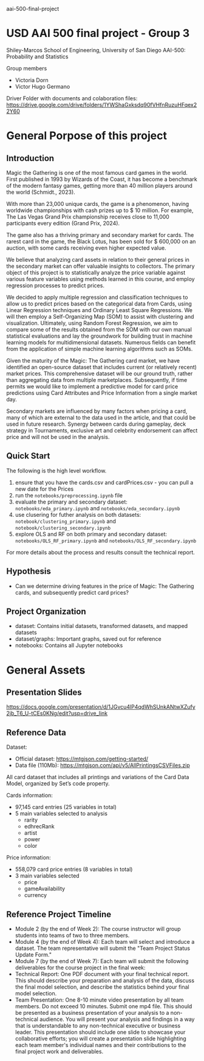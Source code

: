aai-500-final-project
# USD AAI 500 final project - Group 3
Shiley-Marcos School of Engineering, University of San Diego
AAI-500: Probability and Statistics


Group members
- Victoria Dorn
- Victor Hugo Germano

Driver Folder with documents and colaboration files: https://drive.google.com/drive/folders/1YWShaGxksdq90fVHfnRuzuHFqex22Y60

# General Porpose of this project

## Introduction
Magic the Gathering is one of the most famous card games in the world. First published in 1993 by Wizards of the Coast, it has become a benchmark of the modern fantasy games, getting more than 40 million players around the world (Schmidt., 2023).

With more than 23,000 unique cards, the game is a phenomenon, having worldwide championships with cash prizes up to $ 10 million. For example, The Las Vegas Grand Prix championship receives close to 11,000 participants every edition (Grand Prix, 2024).

The game also has a thriving primary and secondary market for cards. The rarest card in the game, the Black Lotus, has been sold for $ 600,000 on an auction, with some cards receiving even higher expected value. 

We believe that analyzing card assets in relation to their general prices in the secondary market can offer valuable insights to collectors. The primary object of this project is to statistically analyze the price variable against various feature variables using methods learned in this course, and employ regression processes to predict prices. 

We decided to apply multiple regression and classification techniques to allow us to predict prices based on the categorical data from Cards, using Linear Regression techniques and Ordinary Least Square Regressions. We will then employ a Self-Organizing Map (SOM) to assist with clustering and visualization. Ultimately, using Random Forest Regression, we aim to compare some of the results obtained from the SOM with our own manual statistical evaluations and lay the groundwork for building trust in machine learning models for multidimensional datasets. Numerous fields can benefit from the application of simple machine learning algorithms such as SOMs.  

Given the maturity of the Magic: The Gathering card market, we have identified an open-source dataset that includes current (or relatively recent) market prices. This comprehensive dataset will be our ground truth, rather than aggregating data from multiple marketplaces. Subsequently, if time permits we would like to implement a predictive model for card price predictions using Card Attributes and Price Information from a single market day.

Secondary markets are influenced by many factors when pricing a card, many of which are external to the data used in the article, and that could be used in future research. Synergy between cards during gameplay, deck strategy in Tournaments, exclusive art and celebrity endorsement can affect price and will not be used in the analysis. 

## Quick Start
 
The following is the high level workflow. 

1. ensure that you have the cards.csv and cardPrices.csv - you can pull a new date for the Prices
2. run the `notebooks/preprocessing.ipynb` file
3. evaluate the primary and secondary dataset: `notebooks/eda_primary.ipynb` and `notebooks/eda_secondary.ipynb`
4. use clusering for futher analysis on both datasets: `notebook/clustering_primary.ipynb` and `notebook/clustering_secondary.ipynb`
4. explore OLS and RF on both primary and secondary dataset: `notebooks/OLS_RF_primary.ipynb` and `notebooks/OLS_RF_secondary.ipynb`

For more details about the process and results consult the technical report.


## Hypothesis

- Can we determine driving features in the price of Magic: The Gathering cards, and subsequently predict card prices?

## Project Organization

- dataset: Contains initial datasets, transformed datasets, and mapped datasets 
- dataset/graphs: Important graphs, saved out for reference
- notebooks: Contains all Jupyter notebooks

# General Assets

## Presentation Slides
https://docs.google.com/presentation/d/1JGvcu4lP4qdWhSUnkANtwXZufy2jb_T6_U-tCEs0KNg/edit?usp=drive_link

## Reference Data
Dataset: 
- Official dataset: https://mtgjson.com/getting-started/
- Data file (110Mb): https://mtgjson.com/api/v5/AllPrintingsCSVFiles.zip

All card dataset that includes all printings and variations of the Card Data Model, organized by Set’s code property. 

Cards information: 

- 97,145 card entries (25 variables in total)
- 5 main variables selected to analysis
    - rarity
    - edhrecRank
    - artist
    - power
    - color

Price information:

- 558,079 card price entries (8 variables in total)
- 3 main variables selected
    - price
    - gameAvailability
    - currency



## Reference Project Timeline

- Module 2 (by the end of Week 2): The course instructor will group students into teams of two to three members.
- Module 4 (by the end of Week 4): Each team will select and introduce a dataset. The team representative will submit the "Team Project Status Update Form."
- Module 7 (by the end of Week 7): Each team will submit the following deliverables for the course project in the final week:
- Technical Report: One PDF document with your final technical report. This should describe your preparation and analysis of the data, discuss the final model selection, and describe the statistics behind your final model selection.
- Team Presentation: One 8-10 minute video presentation by all team members. Do not exceed 10 minutes. Submit one mp4 file. This should be presented as a business presentation of your analysis to a non-technical audience. You will present your analysis and findings in a way that is understandable to any non-technical executive or business leader. This presentation should include one slide to showcase your collaborative efforts; you will create a presentation slide highlighting each team member's individual names and their contributions to the final project work and deliverables.
